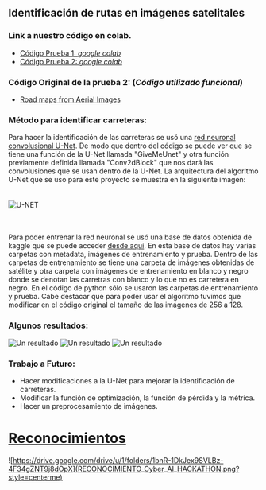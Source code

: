 
## Identificación de rutas en imágenes satelitales

### Link a nuestro código en colab.

* [Código Prueba 1:  _google colab_](https://colab.research.google.com/drive/1awV3qZSnQ75CeoSTZQ26sZ95xVeHlcev?authuser=1#scrollTo=U5cCY3PjQI4J)
* [Código Prueba 2: _google colab_](https://colab.research.google.com/drive/1rIJYTONLDwCyrFZVR-Uw0NPOGAADUE-j)

### Código Original de la prueba 2: (_Código utilizado funcional_)

* [Road maps from Aerial Images](https://www.kaggle.com/vanvalkenberg/road-maps-from-aerial-images)

### Método para identificar carreteras:


Para hacer la identificación de las carreteras se usó una [red neuronal convolusional U-Net](https://en.wikipedia.org/wiki/U-Net). De modo que dentro del código se puede ver que se tiene una función de la U-Net llamada "GiveMeUnet" y otra función previamente definida llamada "Conv2dBlock" que nos dará las convolusiones que se usan dentro de la U-Net. La arquitectura del algoritmo U-Net que se uso para este proyecto se muestra en la siguiente imagen: <br><br><br>
![U-NET](https://miro.medium.com/max/724/1*Rg1AV1JypEfFHpSFFEnqaA.jpeg)<br><br><br>

Para poder entrenar la red neuronal se usó una base de datos obtenida de kaggle que se puede acceder [desde aquí](https://www.kaggle.com/balraj98/massachusetts-roads-dataset). En esta base de datos hay varias carpetas con metadata, imágenes de entrenamiento y prueba. Dentro de las carpetas de entrenamiento se tiene una carpeta de imágenes obtenidas de satélite y otra carpeta con imágenes de entrenamiento en blanco y negro donde se denotan las carretras con blanco y lo que no es carretera en negro. En el código de python sólo se usaron las carpetas de entrenamiento y prueba. Cabe destacar que para poder usar el algoritmo tuvimos que modificar en el código original el tamaño de las imágenes de 256 a 128.


### Algunos resultados:

![Un resultado](descarga.png)
![Un resultado](descarga2.png)
![Un resultado](descarga4.png)


### Trabajo a Futuro:

* Hacer modificaciones a la U-Net para mejorar la identificación de carreteras.
* Modificar la función de optimización, la función de pérdida y la  métrica.
* Hacer un preprocesamiento de imágenes.



# [Reconocimientos](https://drive.google.com/drive/folders/1bnR-1DkJex9SVLBz-4F34gZNT9j8dOpX?usp=sharing)
 ![https://drive.google.com/drive/u/1/folders/1bnR-1DkJex9SVLBz-4F34gZNT9j8dOpX](RECONOCIMIENTO_Cyber_AI_HACKATHON.png?style=centerme)

